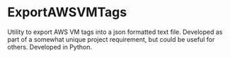 # ExportAWSVMTags
Utility to export AWS VM tags into a json formatted text file. Developed as part of a somewhat unique project requirement, but could be useful for others. Developed in Python.
